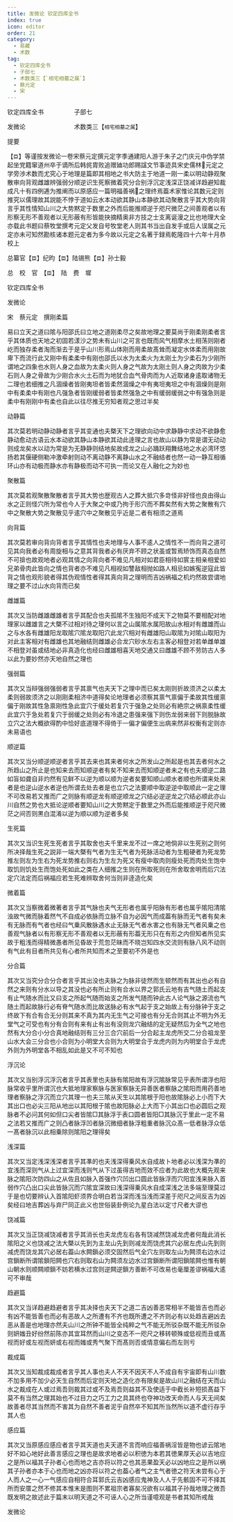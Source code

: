 ```yaml
---
title: 发微论 钦定四库全书
index: true
icon: editor
order: 21
category:
  - 易藏
  - 术数
tag:
  - 钦定四库全书
  - 子部七
  - 术数类三【`相宅相墓之属`】
  - 蔡元定
  - 宋
---
```


钦定四库全书　　　　　子部七  

发微论　　　　　　　　术数类三【`相宅相墓之属`】  

提要

【`臣`】等谨按发微论一卷宋蔡元定撰元定字季通建阳人游于朱子之门庆元中伪学禁起坐党籍窜道州卒于谪所后韩侂胄败追赠廸功郎赐諡文节事迹具宋史儒林元定之学旁渉术数而尤究心于地理是篇即其相地之书大防主于地道一刚一柔以明动静观聚散审向背观雌雄辨强弱分顺逆识生死察微着究分合别浮沉定浅深正饶减详趋避知裁成凡十有四例逓为推阐而以原感应一篇明福善祸之理终焉葢术家惟论其数元定则推究以儒理故其説能不悖于道如云水本动欲其静山本静欲其动聚散言乎其大势向背言乎其性情知山川之大势黙定于数里之外而后能推顺逆于咫尺微茫之间善观者以有形察无形不善观者以无形蔽有形皆能抉摘精奥非方技之士支离诞漫之比也地理大全亦载此书题曰蔡牧堂撰考元定父发自号牧堂老人则其书当出自发手或后人误属之元定亦未可知然勘核诸本题元定者为多今故以元定之名著于録焉乾隆四十六年十月恭校上  

总纂官【`臣`】纪昀【`臣`】陆锡熊【`臣`】孙士毅  

总　校　官　【`臣`】　陆　费　墀  

钦定四库全书  

发微论  

宋　蔡元定　撰刚柔篇  

易曰立天之道曰隂与阳邵氏曰立地之道刚柔尽之矣故地理之要莫尚于刚柔刚柔者言乎其体质也天地之初固若漾沙之势未有山川之可言也既而风气相摩水土相荡则刚者屹而独存柔者淘而渐去于是乎山川形焉山体刚而用柔故髙耸而凝定水体柔而用刚故卑下而流行此又刚中有柔柔中有刚也邵氏以水为太柔火为太刚土为少柔石为少刚所谓地之四象也水则人身之血故为太柔火则人身之气故为太刚土则人身之肉故为少柔石则人身之骨故为少刚合水火土石而为地犹合血气骨肉而为人近取诸身逺取诸物无二理也若细推之凡涸燥者皆刚夷坦者皆柔然涸燥之中有夷坦夷坦之中有涸燥则是刚中有柔柔中有刚也凡强急者皆刚缓弱者皆柔然强急之中有缓弱缓弱之中有强急则是柔中有刚刚中有柔也自此以往尽推无穷知者观之思过半矣  

动静篇  

其次莫若明动静动静者言乎其变通也夫槩天下之理欲向动中求静静中求动不欲静愈静动愈动古语云水本动欲其静山本静欲其动此逹理之言也故山以静为常是谓无动动则成龙矣水以动为常是为无静静则结地矣故成龙之山必踊跃翔舞结地之水必湾环悠扬若其偃硬侧勒冲激牵射则动不离动静不离静山水之不融结者也然一动一静互相循环山亦有动极而静水亦有静极而动不可执一而论又在人融化之为妙也  

聚散篇  

其次莫若观聚散聚散者言乎其大势也歴观古人之葬大抵穴多竒怪非好怪也良由得山水之正则怪穴所为常也今人于大聚之中或乃拘于形穴而不葬矣然有大势之聚散有穴中之聚散大势之聚散见乎逺穴中之聚散见乎近是二者有相须之道焉  

向背篇  

其次莫若审向背向背者言乎其情性也夫地理与人事不逺人之情性不一而向背之道可见其向我者必有周旋相与之意其背我者必有厌弃不顾之状虽或暂焉矫饰而真态自然不可揜也故观地者必观其情之向背向者不难见凡相对如君臣相待如賔主相亲相爱如兄弟骨肉此皆向之情也背者亦不难见凡相视如讐敌相抛如路人相忌如嫉寃逆寇此皆背之情也观形貌者得其伪观情性者得其真向背之理明而吉凶祸福之机灼然故尝谓地理之要不过山水向背而已矣  

雌雄篇  

其次又当防雌雄雌雄者言乎其配合也夫孤隂不生独阳不成天下之物莫不要相配对地理家以雌雄言之大槩不过相对待之理何以言之山属隂水属阳故山水相对有雌雄而山之与水各有雌雄阳龙取隂穴隂龙取阳穴此龙穴相对有雌雄阳山取隂为对隂山取阳为对此主客相对有雌雄也其地融结则雌雄必合龙穴砂水左右主客必相登对若单雌单雄不相登对虽或结地必非真造化也经曰雌雄相喜天地交通又曰雌雄不顾不劳防古人多以此为要妙然亦天地自然之理也  

强弱篇  

其次又当辩强弱强弱者言乎其禀气也夫天下之理中而已矣太刚则折故须济之以柔太柔则弱故须济之以刚刚柔相济中道得矣论地理者必须察其禀气禀偏于柔故其性缓禀偏于刚故其性急禀刚性急此宜穴于缓处若复穴于强急之处则必有絶宗之祸禀柔性缓此宜穴于急处若复穴于弱缓之处则必有冷退之患强来强下则伤龙弱来弱下则脱脉故立穴之法大概欲得酌中恰好底道理不得倚于一偏才偏便生出病来然非权衡有定则亦未易语也  

顺逆篇  

其次又当分顺逆顺逆者言乎其去来也其来者何水之所发山之所起是也其去者何水之所趋山之所止是也知来去而知顺逆者有矣不知来去而知顺逆者未之有也夫顺逆二路如盲如聋自非灼然有见鲜不以逆为顺以顺为逆者矣要知顺山顺水者顺也所谓来处来者是也逆山逆水者逆也所谓去处去者是也立穴之法要顺中取逆逆中取顺此一定之理不可改易若又推而广之则脉有顺逆龙有顺逆顺龙之穴结必逆逆龙之穴结必顺此亦山川自然之势也大抵论逆顺者要知山川之大势黙定于数里之外而后能推顺逆于咫尺微茫之间否则黒白混淆以逆为顺以顺为逆者多矣  

生死篇  

其次又当识生死生死者言乎其取舍也夫千里来龙不过一席之地倘非以生死别之则何所决择哉生死之説非一端大槩有气者为生无气者为死脉活动者为生粗硬者为死龙势推左则左为生右为死龙势推右则右为生左为死又有瘦中取肉则瘦处死而肉处生饱中取饥则饥处生而饱处死如此之类在人细推之生则在所取死则在所舍取舍明而后穴法定穴法定而后祸福应若生死难辨取舍何当则非逹造化矣  

微着篇  

其次又当察微着微著者言乎其气脉也夫气无形者也属乎阳脉有形者也属乎隂阳清隂浊故气微而脉着然气不自成必依脉而立脉不自为必因气而成葢有脉而无气者有矣未有无脉而有气者也经曰气乗风散脉遇水止无脉无气者水害之也有脉无气者风乗之也善观气脉者以有形察无形不善观者以无形蔽有形葢无形只在有形之内但知者所见实故于粗浅而得精微愚者所见昏故于荒忽茫昧而不晓岂知四水交流则有脉八风不动则有气此有目者所共见有心者所共知而术之至要初不外是也  

分合篇  

其次又当究分合分合者言乎其出没也夫脉之为脉非徒然而生顿然而有其出也必有自然之来则有分水以导之其没也必有所止则有合水以界之郭氏云地有吉气随土而起支有止气随水而比又曰支之所起气随而始支之所发气随而钟此古人论气脉之源流也气随土而起故脉行必有脊气随水而比故送脉必有水气起于支之始故上有分脉钟于支之终故下有合有合无分则其来不真为其内无生气之可接也有分无合则其止不明为外无堂气之可受也有分有合则有来有止有出有没则龙穴融结的定无疑然后为全气之地也然有大分合小分合真地融结则有三分三合穴前后一分合起主龙虎所交二分合祖龙至山水大会三分合也小合则为小明堂大合则为大明堂合于龙虎内则为内明堂合于龙虎外则为外明堂各不相乱如此是又不可不知也  

浮沉论  

其次又当别浮沉浮沉者言乎其表里也夫脉有隂阳故有浮沉隂脉常见乎表所谓浮也阳脉常收乎里所谓沉也大抵地理家察脉与医家察脉无异善医者察脉之隂阳而用药善地理者察脉之浮沉而立穴其理一也夫三隂从天生以其隂根于阳也故隂脉必上小而下大其出口也必尖三阳从地出以其阳根于隂也故阳脉必上大而下小其出口也必圆后之观脉者不必问其何如但口尖者皆隂□其脉浮于表口圆者皆阳□其脉沉于里此一定不易之法若又推而广之则凸者脉浮凹者脉沉微细者脉浮粗重者脉沉众髙一低者脉浮众低一髙者脉沉以此相乗除则隂阳之理得矣  

浅深篇  

其次又当定浅深浅深者言乎其凖的也夫浅深得乗风水自成故卜地者必以浅深为凖的宜浅而深则气从上过宜深而浅则气从下过虽得吉地而效不应者为此故也大概先观来脉之隂阳次防四山之从佐且如脉入首强作穴凹出口圆此皆脉浮而穴阳宜浅来脉入首弱作穴凸出口尖此皆脉沉而穴隂宜深故曰浅深得乗风水自成深浅之法多端至理莫过于是也切要辨认入首隂阳虾须界合明白若当深而浅当浅而深差于咫尺之间反吉为凶矣经曰地吉葬凶与弃尸同正此义也世俗装卦例论九星白法以定寸尺者大谬也  

饶减篇  

其次又当正饶减饶减者言乎其消长也夫龙虎左右各有饶减然饶减龙虎者何哉此消长隂阳之义也饶减之法大槩以先到为主龙山先到则减龙而饶虎其穴必居左虎山先到则减虎而饶龙其穴必居右葢山水闗鎻必须交固然后气全穴左则取左山为闗须右边水过宫鎻断所谓隂鎻阳闗也穴右则取右山为闗须左边水过宫鎻断所谓阳鎻隂闗也惟有朝山朝水则顺闗顺鎻不妨若横水过宫则逆闗逆鎻方善断不可改易也毫厘差谬祸福大逺可不审哉  

趋避篇  

其次又当详趋避趋避者言乎其决择也夫天下之道二吉凶善恶常相半不能皆吉也而必有凶不能皆善也而必有恶故人之所遭有不齐也既所遭之不齐则必有以处趋吉避凶去恶从善是也地理亦然夫山川之所钟不能皆全纯粹之气不能无所驳杂既不能无所驳杂则妍媸丑好纷然前陈亦其宜耳然而山川之变态不一咫尺之移转顿殊或低视而丑或髙视而好或左视而妍或右视而媸或秀气聚下而髙则否或情意偏右而左则亏  

裁成篇  

其次又当知裁成裁成者言乎其人事也夫人不天不因天不人不成自有宇宙即有山川数不加多用不加少必天生自然而后定则天地之造化亦有限矣是故山川之融结在天而山水之裁成在人或过焉吾则裁其过或不及焉吾则益其不及使适于中截长补短损髙益下莫不有当然之理其始也不过目力之巧工力之具其终也夺神功改天命而人与天无间矣故善者尽其当然而不害其为自然不善者泥乎自然卒不知其所当然所以道不虚行存乎其人也  

感应篇  

其次又当原感应感应者言乎其天道也夫天道不言而响应福善祸淫皆是物也谚云隂地好不如心地好此善言感应之理也是故求地者必以积徳为本若其徳果厚天必以吉地应之是所以福其子孙者心也而地之吉亦将以符之也其恶果盈天必以凶地应之是所以祸其子孙者亦本于心也而地之凶亦将以符之也葢心者气之主气者徳之符天未尝有心于人而人之一心一气感应自相符合耳郭氏云吉凶感应鬼神及人人于先骸固不可不择其所而安厝之然不修其本惟末是图则不累祖宗者寡矣况欲有以福其子孙哉地理之微吾既发明之故述此于篇末以明天道之不可诬人心之所当谨噫观是书者其知所戒哉  

发微论  
